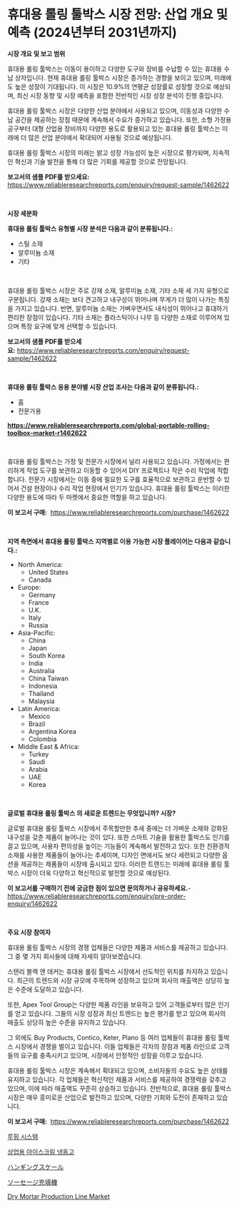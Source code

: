 <p><h1>휴대용 롤링 툴박스 시장 전망: 산업 개요 및 예측 (2024년부터 2031년까지)</h1></p><p><strong>시장 개요 및 보고 범위</strong></p>
<p><p>휴대용 롤링 툴박스는 이동이 용이하고 다양한 도구와 장비를 수납할 수 있는 휴대용 수납 상자입니다. 현재 휴대용 롤링 툴박스 시장은 증가하는 경향을 보이고 있으며, 미래에도 높은 성장이 기대됩니다. 이 시장은 10.9%의 연평균 성장률로 성장할 것으로 예상되며, 최신 시장 동향 및 시장 예측을 포함한 전반적인 시장 성장 분석이 진행 중입니다.</p><p>휴대용 롤링 툴박스 시장은 다양한 산업 분야에서 사용되고 있으며, 이동성과 다양한 수납 공간을 제공하는 장점 때문에 계속해서 수요가 증가하고 있습니다. 또한, 소형 가정용 공구부터 대형 산업용 장비까지 다양한 용도로 활용되고 있는 휴대용 롤링 툴박스는 미래에 더 많은 산업 분야에서 확대되어 사용될 것으로 예상됩니다.</p><p>휴대용 롤링 툴박스 시장의 미래는 밝고 성장 가능성이 높은 시장으로 평가되며, 지속적인 혁신과 기술 발전을 통해 더 많은 기회를 제공할 것으로 전망됩니다.</p></p>
<p><strong>보고서의 샘플 PDF를 받으세요:</strong> <a href="https://www.reliableresearchreports.com/enquiry/request-sample/1462622">https://www.reliableresearchreports.com/enquiry/request-sample/1462622</a></p>
<p>&nbsp;</p>
<p><strong>시장 세분화</strong></p>
<p><strong>휴대용 롤링 툴박스 유형별 시장 분석은 다음과 같이 분류됩니다.:</strong></p>
<p><ul><li>스틸 소재</li><li>알루미늄 소재</li><li>기타</li></ul></p>
<p>&nbsp;</p>
<p><p>휴대용 롤링 툴박스 시장은 주로 강재 소재, 알루미늄 소재, 기타 소재 세 가지 유형으로 구분됩니다. 강재 소재는 보다 견고하고 내구성이 뛰어나며 무게가 더 많이 나가는 특징을 가지고 있습니다. 반면, 알루미늄 소재는 가벼우면서도 내식성이 뛰어나고 휴대하기 편리한 장점이 있습니다. 기타 소재는 플라스틱이나 나무 등 다양한 소재로 이루어져 있으며 특정 요구에 맞게 선택할 수 있습니다.</p></p>
<p><strong>보고서의 샘플 PDF를 받으세요:</strong>&nbsp;<a href="https://www.reliableresearchreports.com/enquiry/request-sample/1462622">https://www.reliableresearchreports.com/enquiry/request-sample/1462622</a></p>
<p>&nbsp;</p>
<p><strong> 휴대용 롤링 툴박스 응용 분야별 시장 산업 조사는 다음과 같이 분류됩니다.:</strong></p>
<p><ul><li>홈</li><li>전문가용</li></ul></p>
<p><strong><a href="https://www.reliableresearchreports.com/global-portable-rolling-toolbox-market-r1462622">https://www.reliableresearchreports.com/global-portable-rolling-toolbox-market-r1462622</a></strong></p>
<p>&nbsp;</p>
<p><p>휴대용 롤링 툴박스는 가정 및 전문가 시장에서 널리 사용되고 있습니다. 가정에서는 편리하게 작업 도구를 보관하고 이동할 수 있어서 DIY 프로젝트나 작은 수리 작업에 적합합니다. 전문가 시장에서는 이동 중에 필요한 도구를 효율적으로 보관하고 운반할 수 있어서 건설 현장이나 수리 작업 현장에서 인기가 있습니다. 휴대용 롤링 툴박스는 이러한 다양한 용도에 따라 두 마켓에서 중요한 역할을 하고 있습니다.</p></p>
<p><strong>이 보고서 구매:</strong>&nbsp; <a href="https://www.reliableresearchreports.com/purchase/1462622">https://www.reliableresearchreports.com/purchase/1462622</a></p>
<p>&nbsp;</p>
<p><strong>지역 측면에서 휴대용 롤링 툴박스 지역별로 이용 가능한 시장 플레이어는 다음과 같습니다.:</strong></p>
<p><ul>
    <li>
        North America:
        <ul>
            <li>United States</li>
            <li>Canada</li>
        </ul>
    </li>
    <li>
        Europe:
        <ul>
            <li>Germany</li>
            <li>France</li>
            <li>U.K.</li>
            <li>Italy</li>
            <li>Russia</li>
        </ul>
    </li>
    <li>
        Asia-Pacific:
        <ul>
            <li>China</li>
            <li>Japan</li>
            <li>South Korea</li>
            <li>India</li>
            <li>Australia</li>
            <li>China Taiwan</li>
            <li>Indonesia</li>
            <li>Thailand</li>
            <li>Malaysia</li>
        </ul>
    </li>
    <li>
        Latin America:
        <ul>
            <li>Mexico</li>
            <li>Brazil</li>
            <li>Argentina Korea</li>
            <li>Colombia</li>
        </ul>
    </li>
    <li>
        Middle East & Africa:
        <ul>
            <li>Turkey</li>
            <li>Saudi</li>
            <li>Arabia</li>
            <li>UAE</li>
            <li>Korea</li>
        </ul>
    </li>
    </ul></p>
<p>&nbsp;</p>
<p><strong>글로벌 휴대용 롤링 툴박스 의 새로운 트렌드는 무엇입니까? 시장?</strong></p>
<p><p>글로벌 휴대용 롤링 툴박스 시장에서 주목할만한 추세 중에는 더 가벼운 소재와 강화된 내구성을 갖춘 제품이 늘어나는 것이 있다. 또한 스마트 기술을 활용한 툴박스도 인기를 끌고 있으며, 사용자 편의성을 높이는 기능들이 계속해서 발전하고 있다. 또한 친환경적 소재를 사용한 제품들이 늘어나는 추세이며, 디자인 면에서도 보다 세련되고 다양한 옵션을 제공하는 제품들이 시장에 출시되고 있다. 이러한 트렌드는 미래에 휴대용 롤링 툴박스 시장이 더욱 다양하고 혁신적으로 발전할 것으로 예상된다.</p></p>
<p><strong>이 보고서를 구매하기 전에 궁금한 점이 있으면 문의하거나 공유하세요.</strong>- <a href="https://www.reliableresearchreports.com/enquiry/pre-order-enquiry/1462622">https://www.reliableresearchreports.com/enquiry/pre-order-enquiry/1462622</a></p>
<p>&nbsp;</p>
<p><strong>주요 시장 참여자</strong></p>
<p><p>휴대용 롤링 툴박스 시장의 경쟁 업체들은 다양한 제품과 서비스를 제공하고 있습니다. 그 중 몇 가지 회사들에 대해 자세히 알아보겠습니다.</p><p>스탠리 블랙 앤 데커는 휴대용 롤링 툴박스 시장에서 선도적인 위치를 차지하고 있습니다. 최근의 트렌드와 시장 규모에 주목하며 성장하고 있으며 회사의 매출액은 상당히 높은 수준에 도달하고 있습니다.</p><p>또한, Apex Tool Group는 다양한 제품 라인을 보유하고 있어 고객들로부터 많은 인기를 얻고 있습니다. 그들의 시장 성장과 최신 트렌드는 높은 평가를 받고 있으며 회사의 매출도 상당히 높은 수준을 유지하고 있습니다.</p><p>그 외에도 Buy Products, Contico, Keter, Plano 등 여러 업체들이 휴대용 롤링 툴박스 시장에서 경쟁을 벌이고 있습니다. 이들 업체들은 각자의 장점과 제품 라인으로 고객들의 요구를 충족시키고 있으며, 시장에서 안정적인 성장을 이루고 있습니다.</p><p>휴대용 롤링 툴박스 시장은 계속해서 확대되고 있으며, 소비자들의 수요도 높은 상태를 유지하고 있습니다. 각 업체들은 혁신적인 제품과 서비스를 제공하여 경쟁력을 갖추고 있으며, 이에 따라 매출액도 꾸준히 상승하고 있습니다. 전반적으로, 휴대용 롤링 툴박스 시장은 매우 흥미로운 산업으로 발전하고 있으며, 다양한 기회와 도전이 존재하고 있습니다.</p></p>
<p><strong>이 보고서 구매:</strong>&nbsp;&nbsp;<a href="https://www.reliableresearchreports.com/purchase/1462622">https://www.reliableresearchreports.com/purchase/1462622</a></p>
<p><p><a href="https://medium.com/@dayanarunolfsdottir/%EC%A7%80%EB%B6%95-%EC%8B%9C%EC%8A%A4%ED%85%9C-%EC%8B%9C%EC%9E%A5-%EC%A0%84%EB%A7%9D-%EC%82%B0%EC%97%85-%EA%B0%9C%EC%9A%94-%EB%B0%8F-%EC%A0%84%EB%A7%9D-2024%EB%85%84%EB%B6%80%ED%84%B0-2031%EB%85%84-e980f0a7daba">루핑 시스템</a></p><p><a href="https://medium.com/@elod.85/%EC%83%81%EC%97%85%EC%9A%A9-%EC%95%84%EC%9D%B4%EC%8A%A4%ED%81%AC%EB%A6%BC-%EB%83%89%EB%8F%99%EA%B3%A0-%EC%8B%9C%EC%9E%A5%EC%9D%80-%EC%8B%9C%EC%9E%A5-%EC%A0%90%EC%9C%A0%EC%9C%A8-%EA%B7%9C%EB%AA%A8-%EB%B0%8F-2031%EB%85%84%EA%B9%8C%EC%A7%80-%EC%98%88%EC%83%81%EB%90%9C-%EC%98%88%EC%B8%A1%EC%97%90-%EC%B4%88%EC%A0%90%EC%9D%84-%EB%A7%9E%EC%B6%A5%EB%8B%88%EB%8B%A4-52ef27d1d06f">상업용 아이스크림 냉동고</a></p><p><a href="https://github.com/ksxzwxabcuynh011/Market-Research-Report-List-1/blob/main/857875033290.md">ハンギングスケール</a></p><p><a href="https://github.com/mcbeesbxa270/Market-Research-Report-List-1/blob/main/812089733291.md">ソーセージ充填機</a></p><p><a href="https://issuu.com/reportprime-2/docs/dry-mortar-production-line-market-size-2030.pptx">Dry Mortar Production Line Market</a></p></p>